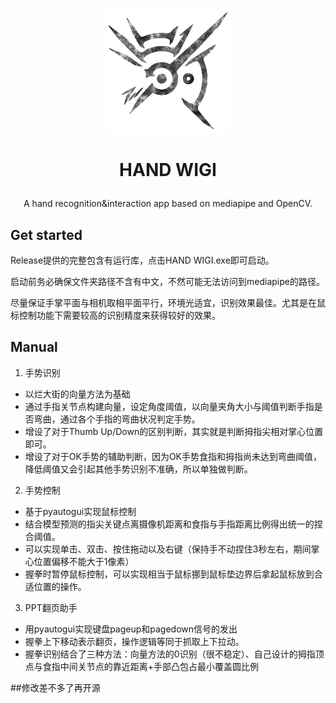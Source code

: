 <p align="center"><img src="Resources/LOGO.png" width = "200" height = "200" alt="LOGO"/></p>

# <p align="center"><b>HAND WIGI</b></p>

<p align="center">A hand recognition&amp;interaction app based on mediapipe and OpenCV.</p>

## Get started

  Release提供的完整包含有运行库，点击HAND WIGI.exe即可启动。
  
  启动前务必确保文件夹路径不含有中文，不然可能无法访问到mediapipe的路径。
  
  尽量保证手掌平面与相机取相平面平行，环境光适宜，识别效果最佳。尤其是在鼠标控制功能下需要较高的识别精度来获得较好的效果。
  
## Manual

1. 手势识别
- 以烂大街的向量方法为基础
- 通过手指关节点构建向量，设定角度阈值，以向量夹角大小与阈值判断手指是否弯曲，通过各个手指的弯曲状况判定手势。
- 增设了对于Thumb Up/Down的区别判断，其实就是判断拇指尖相对掌心位置即可。
- 增设了对于OK手势的辅助判断，因为OK手势食指和拇指尚未达到弯曲阈值，降低阈值又会引起其他手势识别不准确，所以单独做判断。
2. 手势控制
- 基于pyautogui实现鼠标控制
- 结合模型预测的指尖关键点离摄像机距离和食指与手指距离比例得出统一的捏合阈值。
- 可以实现单击、双击、按住拖动以及右键（保持手不动捏住3秒左右，期间掌心位置偏移不能大于1像素）
- 握拳时暂停鼠标控制，可以实现相当于鼠标挪到鼠标垫边界后拿起鼠标放到合适位置的操作。
3. PPT翻页助手
- 用pyautogui实现键盘pageup和pagedown信号的发出
- 握拳上下移动表示翻页，操作逻辑等同于抓取上下拉动。
- 握拳识别结合了三种方法：向量方法的0识别（很不稳定）、自己设计的拇指顶点与食指中间关节点的靠近距离+手部凸包占最小覆盖圆比例

##修改差不多了再开源

